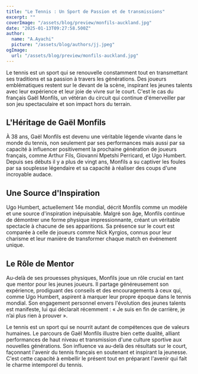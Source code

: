 ```yaml
---
title: "Le Tennis : Un Sport de Passion et de transmissions"
excerpt: ""
coverImage: "/assets/blog/preview/monfils-auckland.jpg"
date: "2025-01-13T09:27:58.500Z"
author:
  name: "A.Ayachi"
  picture: "/assets/blog/authors/jj.jpeg"
ogImage:
  url: "/assets/blog/preview/monfils-auckland.jpg"
---
```


Le tennis est un sport qui se renouvelle constamment tout en transmettant ses traditions et sa passion à travers les générations. Des joueurs emblématiques restent sur le devant de la scène, inspirant les jeunes talents avec leur expérience et leur joie de vivre sur le court. C'est le cas du français Gaël Monfils, un vétéran du circuit qui continue d'émerveiller par son jeu spectaculaire et son impact hors du terrain.

## L'Héritage de Gaël Monfils
À 38 ans, Gaël Monfils est devenu une véritable légende vivante dans le monde du tennis, non seulement par ses performances mais aussi par sa capacité à influencer positivement la prochaine génération de joueurs français, comme Arthur Fils, Giovanni Mpetshi Perricard, et Ugo Humbert. Depuis ses débuts il y a plus de vingt ans, Monfils a su captiver les foules par sa souplesse légendaire et sa capacité à réaliser des coups d'une incroyable audace.

## Une Source d'Inspiration
Ugo Humbert, actuellement 14e mondial, décrit Monfils comme un modèle et une source d'inspiration inépuisable. Malgré son âge, Monfils continue de démontrer une forme physique impressionnante, créant un véritable spectacle à chacune de ses apparitions. Sa présence sur le court est comparée à celle de joueurs comme Nick Kyrgios, connus pour leur charisme et leur manière de transformer chaque match en événement unique.

## Le Rôle de Mentor
Au-delà de ses prouesses physiques, Monfils joue un rôle crucial en tant que mentor pour les jeunes joueurs. Il partage généreusement son expérience, prodiguant des conseils et des encouragements à ceux qui, comme Ugo Humbert, aspirent à marquer leur propre époque dans le tennis mondial. Son engagement personnel envers l'évolution des jeunes talents est manifeste, lui qui déclarait récemment : « Je suis en fin de carrière, je n’ai plus rien à prouver ».

Le tennis est un sport qui se nourrit autant de compétences que de valeurs humaines. Le parcours de Gaël Monfils illustre bien cette dualité, alliant performances de haut niveau et transmission d'une culture sportive aux nouvelles générations. Son influence va au-delà des résultats sur le court, façonnant l'avenir du tennis français en soutenant et inspirant la jeunesse. C'est cette capacité à embellir le présent tout en préparant l'avenir qui fait le charme intemporel du tennis.
